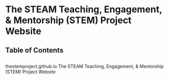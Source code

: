 # The STEAM Teaching, Engagement, &amp; Mentorship (STEM) Project Website

## Table of Contents 



## 


##


##

##


##


##


##


##


##


##



thestemproject.github.io
The STEAM Teaching, Engagement, &amp; Mentorship (STEM) Project Website




